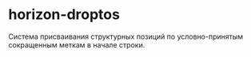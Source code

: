 # horizon-droptos
Система присваивания структурных позиций по условно-принятым сокращенным меткам в начале строки.
